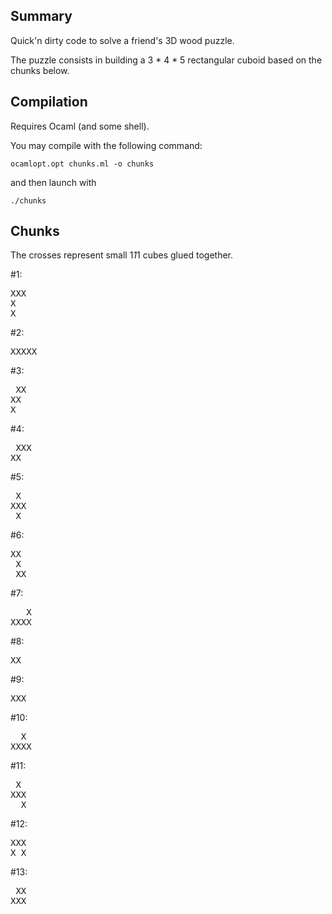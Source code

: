 Summary
-------

Quick'n dirty code to solve a friend's 3D wood puzzle.

The puzzle consists in building a 3 * 4 * 5 rectangular cuboid based on the chunks below.


Compilation
-----------

Requires Ocaml (and some shell).

You may compile with the following command:

    ocamlopt.opt chunks.ml -o chunks

and then launch with

    ./chunks


Chunks
------

The crosses represent small 1*1*1 cubes glued together.

#1:
<pre>
XXX
X  
X  
</pre>

#2:
<pre>
XXXXX
</pre>

#3:
<pre>
 XX
XX 
X  
</pre>

#4:
<pre>
 XXX
XX  
</pre>

#5:
<pre>
 X 
XXX
 X 
</pre>

#6:
<pre>
XX 
 X 
 XX
</pre>

#7:
<pre>
   X
XXXX
</pre>

#8:
<pre>
XX
</pre>

#9:
<pre>
XXX
</pre>

#10:
<pre>
  X 
XXXX
</pre>

#11:
<pre>
 X 
XXX
  X
</pre>

#12:
<pre>
XXX
X X
</pre>

#13:
<pre>
 XX
XXX
</pre>

